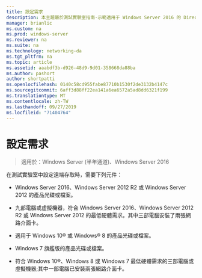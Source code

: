 ```yaml
---
title: 設定需求
description: 本主題屬於測試實驗室指南-示範適用于 Windows Server 2016 的 DirectAccess 多網站部署
manager: brianlic
ms.custom: na
ms.prod: windows-server
ms.reviewer: na
ms.suite: na
ms.technology: networking-da
ms.tgt_pltfrm: na
ms.topic: article
ms.assetid: aaabdf3b-d926-48d9-9d01-358668da88ba
ms.author: pashort
author: shortpatti
ms.openlocfilehash: 0140c58cd955fabe87710b1530f2de3132b4147c
ms.sourcegitcommit: 6aff3d88ff22ea141a6ea6572a5ad8dd6321f199
ms.translationtype: MT
ms.contentlocale: zh-TW
ms.lasthandoff: 09/27/2019
ms.locfileid: "71404764"
---
```

# <a name="configuration-requirements"></a>設定需求

>適用於：Windows Server (半年通道)、Windows Server 2016

在測試實驗室中設定遠端存取時，需要下列元件：  
  
-   Windows Server 2016、Windows Server 2012 R2 或 Windows Server 2012 的產品光碟或檔案。  
  
-   九部電腦或虛擬機器，符合 Windows Server 2016、Windows Server 2012 R2 或 Windows Server 2012 的最低硬體需求。其中三部電腦安裝了兩張網路介面卡。  
  
-   適用于 Windows 10&reg; 或 Windows&reg; 8 的產品光碟或檔案。  
  
-   Windows 7 旗艦版的產品光碟或檔案。  
  
-   符合 Windows 10&reg;、Windows 8 或 Windows 7 最低硬體需求的三部電腦或虛擬機器;其中一部電腦已安裝兩張網路介面卡。  
  


